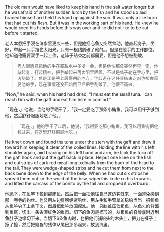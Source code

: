 The old man would have liked to keep his hand in the salt water longer but he was afraid of another sudden lurch by the fish and he stood up and braced himself and held his hand up against the sun. It was only a line burn that had cut his flesh. But it was in the working part of his hand. He knew he would need his hands before this was over and he did not like to be cut before it started.

老人本想把手浸在海水里更久一些，但是他担心鱼又突然耸动，他直起身子，坐好，举起一只手挡住太阳光。只有一根线割破了他的。。但是在他手的工作部位。他知道他需要双手一起工作，这阵子结束之前都需要，但是他不想被割破。

> 老人很愿意把他的手在那盐水中多浸一会，但是他怕那鱼突然再歪一歪，他站起身，打起精神，把手举起来再太阳里晒着。不过是绳子勒在手心里，把肉割破了。但是正是手上最得用的地方。他知道在这件事结束之前他都会需要他的手，现在事情还没开始倒已经把手割破了，他很不高兴。

“Now,” he said, when his hand had dried, “I must eat the small tuna. I can reach him with the gaff and eat him here in comfort.”

「现在，」他说，当他的手晒干了，「我一定要吃了那条小鲔鱼。我可以用杆子够到他，然后舒舒服服地吃了他。」

> 「现在，」他的手干了以后，他说，「我得要吃那小鲔鱼。我可以用鱼钩把他钩过来，在这里舒舒服服地吃。」

He knelt down and found the tuna under the stem with the gaff and drew it toward him keeping it clear of the coiled lines. Holding the line with his left shoulder again, and bracing on his left hand and arm, he took the tuna off the gaff hook and put the gaff back in place. He put one knee on the fish and cut strips of dark red meat longitudinally from the back of the head to the tail. They were wedge-shaped strips and he cut them from next to the back bone down to the edge of the belly. When he had cut six strips he spread them out on the wood of the bow, wiped his knife on his trousers, and lifted the carcass of the bonito by the tail and dropped it overboard.

他跪下，在鱼竿下找到那鲔鱼，然后把一面把他往自己这边钩过来，一面避免碰到那一卷卷的钓丝。他又用左边肩膀绷紧钓丝，用左手和手臂拿的稳稳当当，把鲔鱼从鱼竿钩子上拿下来，然后把鱼竿放回原处。他一只膝盖压住那鱼，从鱼头的背面到鱼尾，切出一条条深红色的鱼肉。切下的鱼肉是楔形的，从那鱼的脊骨底附近到鱼肚子边缘切下来。当切下6条鱼肉时，他把他们铺船头的木头上，把刀在裤子上擦了擦，然后把鲣鱼的残体从尾巴那吊起来，放到海里。

>  


